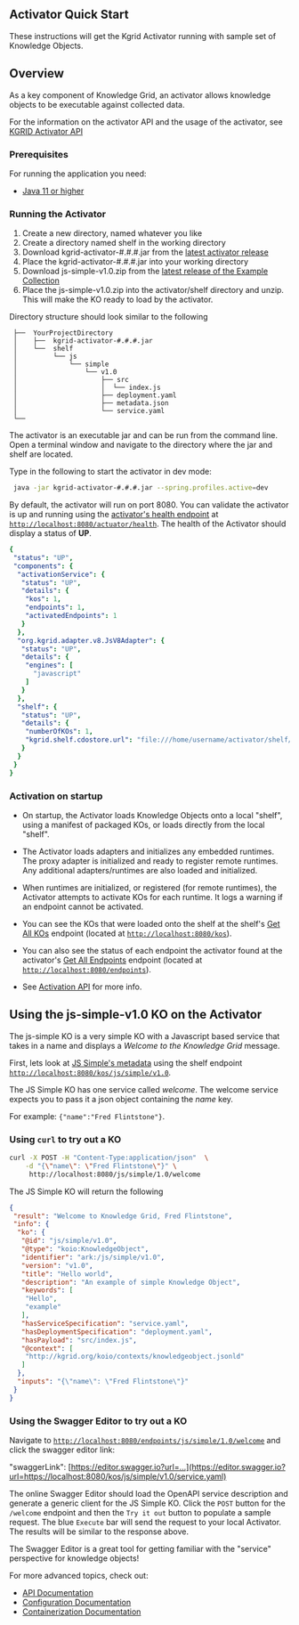 
## Activator Quick Start

These instructions will get the Kgrid Activator running with sample set of Knowledge Objects.

## Overview
As a key component of Knowledge Grid, an activator allows knowledge objects to be executable against collected data.

For the information on the activator API and the usage of the activator, see [KGRID Activator API](docs/api.md)

### Prerequisites

For running the application you need:

- [Java 11 or higher](https://www.oracle.com/java/)

### Running the Activator


1. Create a new directory, named whatever you like
1. Create a directory named shelf in the working directory
1. Download kgrid-activator-#.#.#.jar from the [latest activator release](https://github.com/kgrid/kgrid-activator/releases/latest)
1. Place the kgrid-activator-#.#.#.jar into your working directory
1. Download js-simple-v1.0.zip from the [latest release of the Example Collection](https://github.com/kgrid-objects/example-collection/releases/latest) 
1. Place the js-simple-v1.0.zip into the activator/shelf directory and unzip. This will make the KO ready to load by the activator.


Directory structure should look similar to the following

```text  
 ├──  YourProjectDirectory   
 │    ├──  kgrid-activator-#.#.#.jar
 │    └──  shelf
 │         └── js  
 │             └── simple  
 │                 └── v1.0
 │                     ├── src
 │                     │  └── index.js
 │                     ├── deployment.yaml
 │                     ├── metadata.json
 │                     └── service.yaml
 └── 
```

The activator is an executable jar and can be run from the command line.  Open a terminal window and navigate to the directory where the jar and shelf are located.  

Type in the following to start the activator in dev mode: 

```bash
 java -jar kgrid-activator-#.#.#.jar --spring.profiles.active=dev
```

By default, the activator will run on port 8080. You can validate the activator is up and running using 
the [activator's health endpoint](http://localhost:8080/actuator/health) at [`http://localhost:8080/actuator/health`](http://localhost:8080/actuator/health).  The health of the Activator should display a status of **UP**.  

```yaml
{
 "status": "UP",
 "components": {
  "activationService": {
   "status": "UP",
   "details": {
    "kos": 1,
    "endpoints": 1,
    "activatedEndpoints": 1
   }
  },
  "org.kgrid.adapter.v8.JsV8Adapter": {
   "status": "UP",
   "details": {
    "engines": [
      "javascript"
    ]
   }
  },
  "shelf": {
   "status": "UP",
   "details": {
    "numberOfKOs": 1,
    "kgrid.shelf.cdostore.url": "file:///home/username/activator/shelf/"
   }
  }
 }
}
```

### Activation on startup
- On startup, the Activator loads Knowledge Objects onto a local "shelf", using a manifest of packaged KOs, or loads directly from the local "shelf".

- The Activator loads adapters and initializes any embedded runtimes. The proxy adapter is initialized and ready to register remote runtimes. Any additional adapters/runtimes are also loaded and initialized.

- When runtimes are initialized, or registered (for remote runtimes), the Activator attempts to activate KOs for each runtime. It logs a warning if an endpoint cannot be activated.

- You can see the KOs that were loaded onto the shelf at the shelf's [Get All KOs](http://localhost:8080/kos) endpoint (located at [`http://localhost:8080/kos`](http://localhost:8080/kos)). 
- You can also see the status of each endpoint the activator found at the activator's [Get All Endpoints](http://localhost:8080/endpoints) endpoint (located at [`http://localhost:8080/endpoints`](http://localhost:8080/endpoints)).

- See [Activation API](api.md) for more info.

## Using the js-simple-v1.0 KO on the Activator 

The js-simple KO is a very simple KO with a Javascript based service that takes in a name and displays 
 a _Welcome to the Knowledge Grid_ message. 
 
First, lets look at [JS Simple's metadata](http://localhost:8080/kos/js/simple/v1.0) using the shelf endpoint [`http://localhost:8080/kos/js/simple/v1.0`](http://localhost:8080/kos/js/simple/v1.0).

The JS Simple KO has one service called _welcome_.  The welcome service expects you to pass it a json object containing the _name_ key.

For example: `{"name":"Fred Flintstone"}`.

### Using `curl` to try out a KO

```bash
curl -X POST -H "Content-Type:application/json"  \
    -d "{\"name\": \"Fred Flintstone\"}" \
     http://localhost:8080/js/simple/1.0/welcome

```

The JS Simple KO will return the following

```json
{
 "result": "Welcome to Knowledge Grid, Fred Flintstone",
 "info": {
  "ko": {
   "@id": "js/simple/v1.0",
   "@type": "koio:KnowledgeObject",
   "identifier": "ark:/js/simple/v1.0",
   "version": "v1.0",
   "title": "Hello world",
   "description": "An example of simple Knowledge Object",
   "keywords": [
    "Hello",
    "example"
   ],
   "hasServiceSpecification": "service.yaml",
   "hasDeploymentSpecification": "deployment.yaml",
   "hasPayload": "src/index.js",
   "@context": [
    "http://kgrid.org/koio/contexts/knowledgeobject.jsonld"
   ]
  },
  "inputs": "{\"name\": \"Fred Flintstone\"}"
 }
}
```
### Using the Swagger Editor to try out a KO

Navigate to [`http://localhost:8080/endpoints/js/simple/1.0/welcome`](http://localhost:8080/endpoints/js/simple/1.0/welcome) and click the swagger editor link:

"swaggerLink": [https://editor.swagger.io?url=...](https://editor.swagger.io?url=https://localhost:8080/kos/js/simple/v1.0/service.yaml)

The online Swagger Editor should load the OpenAPI service description and generate a generic client for the JS Simple KO. Click the `POST` button for the `/welcome` endpoint and then the `Try it out` button to populate a sample request. The blue `Execute` bar will send the request to your local Activator. The results will be similar to the response above.

The Swagger Editor is a great tool for getting familiar with the "service" perspective for knowledge objects!

For more advanced topics, check out:
- [API Documentation](api.md)
- [Configuration Documentation](configuration.md)
- [Containerization Documentation](containers.md)
